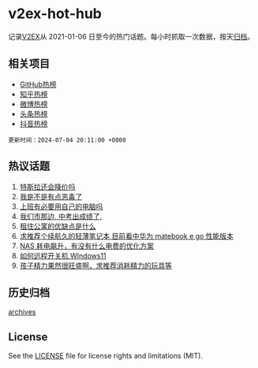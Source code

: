 # v2ex-hot-hub

 记录[V2EX](https://www.v2ex.com/)从 2021-01-06 日至今的热门话题。每小时抓取一次数据，按天[归档](archives)。
 
 ## 相关项目

- [GitHub热榜](https://github.com/it985/github-hot-hub)
- [知乎热榜](https://github.com/it985/zhihu-hot-hub)
- [微博热榜](https://github.com/it985/weibo-hot-hub)
- [头条热榜](https://github.com/it985/toutiao-hot-hub)
- [抖音热榜](https://github.com/it985/douyin-hot-hub)


 `更新时间：2024-07-04 20:11:00 +0800`

## 热议话题

1. [特斯拉还会降价吗](https://www.v2ex.com/t/1054789)
1. [我是不是有点恶毒了](https://www.v2ex.com/t/1054684)
1. [上班有必要用自己的电脑吗](https://www.v2ex.com/t/1054698)
1. [我们市那边, 中考出成绩了,](https://www.v2ex.com/t/1054734)
1. [租住公寓的优缺点是什么](https://www.v2ex.com/t/1054741)
1. [求推荐个续航久的轻薄笔记本 目前看中华为 matebook e go 性能版本](https://www.v2ex.com/t/1054773)
1. [NAS 耗电飙升，有没有什么电费的优化方案](https://www.v2ex.com/t/1054747)
1. [如何远程开关机 WIndows11](https://www.v2ex.com/t/1054743)
1. [孩子精力果然很旺盛啊，求推荐消耗精力的玩具等](https://www.v2ex.com/t/1054764)

## 历史归档

[archives](archives)

## License

See the [LICENSE](LICENSE) file for license rights and limitations (MIT).
